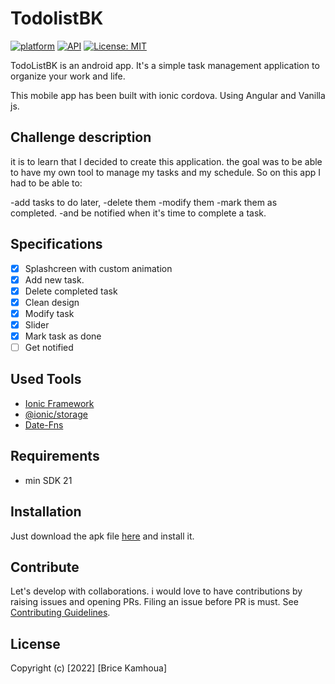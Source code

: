 # TodolistBK

[![platform](https://img.shields.io/badge/platform-Android-yellow.svg)](https://www.android.com)
[![API](https://img.shields.io/badge/API-21%2B-brightgreen.svg?style=plastic)](https://android-arsenal.com/api?level=21)
[![License: MIT](https://img.shields.io/badge/License-MIT-red.svg)](https://opensource.org/licenses/MIT)

TodoListBK is an android app. It's a simple task management application to organize your work and life.

This mobile app has been built with ionic cordova. Using Angular and Vanilla js.

<a name="description"></a>

## Challenge description

it is to learn that I decided to create this application. the goal was to be able to have my own tool to manage my tasks and my schedule. So on this app I had to be able to: 

-add tasks to do later,
-delete them 
-modify them
-mark them as completed.
-and be notified when it's time to complete a task.

<a name="specifications"></a>

## Specifications

- [x] Splashcreen with custom animation
- [x] Add new task.
- [x] Delete completed task
- [x] Clean design
- [x] Modify task
- [x] Slider
- [x] Mark task as done 
- [ ] Get notified

<a name="tools"></a>

## Used Tools

- [Ionic Framework](https://ionicframework.com)
- [@ionic/storage](https://ionicframework.com/docs/angular/storage)
- [Date-Fns](https://date-fns.org/)

<a name="requirements"></a>

## Requirements

- min SDK 21

<a name="installation"></a>

## Installation

Just download the apk file [here](https://drive.google.com/drive/folders/1N4e42w3WENSn80LGlKUoVNfZ3kn6QG8W?usp=sharing) and install it.

<a name="contribute"></a>

## Contribute

Let's develop with collaborations. i would love to have contributions by raising issues and opening PRs. Filing an issue before PR is must.
See [Contributing Guidelines](CONTRIBUTING.md).

<a name="license"></a>

## License

Copyright (c) [2022] [Brice Kamhoua]

